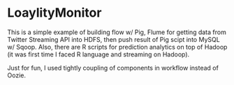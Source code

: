 LoaylityMonitor
===============
This is a simple example of building flow w/ Pig, Flume for getting data from Twitter Streaming API into HDFS, then push result of Pig scipt into MySQL w/ Sqoop. Also, there are R scripts for prediction analytics on top of Hadoop (it was first time I faced R language and streaming on Hadoop).

Just for fun, I used tightly coupling of components in workflow instead of Oozie.

